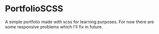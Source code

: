# PortfolioSCSS

A simple portfolio made with scss for learning purposes.
For now there are some responsive problems which I'll fix in future.
